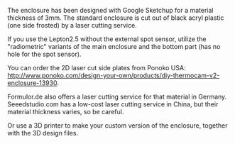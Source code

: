 The enclosure has been designed with Google Sketchup for a material thickness of 3mm. The standard enclosure is cut out of black acryl plastic (one side frosted) by a laser cutting service.

If you use the Lepton2.5 without the external spot sensor, utilize the "radiometric" variants of the main enclosure and the bottom part (has no hole for the spot sensor).

You can order the 2D laser cut side plates from Ponoko USA: http://www.ponoko.com/design-your-own/products/diy-thermocam-v2-enclosure-13930.

Formulor.de also offers a laser cutting service for that material in Germany.
Seeedstudio.com has a low-cost laser cutting service in China, but their material thickness varies, so be careful.

Or use a 3D printer to make your custom version of the enclosure, together with the 3D design files.
